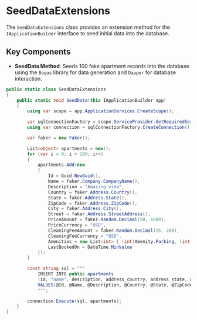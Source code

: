 # SeedDataExtensions

The `SeedDataExtensions` class provides an extension method for the `IApplicationBuilder` interface to seed initial data into the database.

## Key Components

- **SeedData Method**: Seeds 100 fake apartment records into the database using the `Bogus` library for data generation and `Dapper` for database interaction.

```csharp
public static class SeedDataExtensions
{
    public static void SeedData(this IApplicationBuilder app)
    {
        using var scope = app.ApplicationServices.CreateScope();

        var sqlConnectionFactory = scope.ServiceProvider.GetRequiredService<ISqlConnectionFactory>();
        using var connection = sqlConnectionFactory.CreateConnection();

        var faker = new Faker();

        List<object> apartments = new();
        for (var i = 0; i < 100; i++)
        {
            apartments.Add(new
            {
                Id = Guid.NewGuid(),
                Name = faker.Company.CompanyName(),
                Description = "Amazing view",
                Country = faker.Address.Country(),
                State = faker.Address.State(),
                ZipCode = faker.Address.ZipCode(),
                City = faker.Address.City(),
                Street = faker.Address.StreetAddress(),
                PriceAmount = faker.Random.Decimal(50, 1000),
                PriceCurrency = "USD",
                CleaningFeeAmount = faker.Random.Decimal(25, 200),
                CleaningFeeCurrency = "USD",
                Amenities = new List<int> { (int)Amenity.Parking, (int)Amenity.MountainView },
                LastBookedOn = DateTime.MinValue
            });
        }

        const string sql = """
            INSERT INTO public.apartments
            (id, "name", description, address_country, address_state, address_zip_code, address_city, address_street, price_amount, price_currency, cleaning_fee_amount, cleaning_fee_currency, amenities, last_booked_on_utc)
            VALUES(@Id, @Name, @Description, @Country, @State, @ZipCode, @City, @Street, @PriceAmount, @PriceCurrency, @CleaningFeeAmount, @CleaningFeeCurrency, @Amenities, @LastBookedOn);
            """;

        connection.Execute(sql, apartments);
    }
} 
